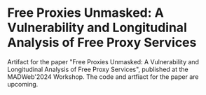 # Free Proxies Unmasked: A Vulnerability and Longitudinal Analysis of Free Proxy Services

Artifact for the paper "Free Proxies Unmasked: A Vulnerability and Longitudinal Analysis of Free Proxy Services", published at the MADWeb'2024 Workshop.
The code and artfiact for the paper are upcoming.
